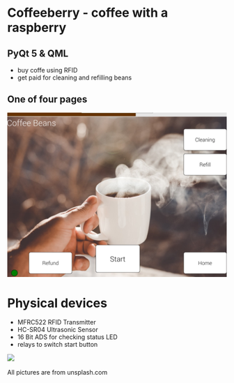 # Coffeeberry - coffee with a raspberry


## PyQt 5 & QML

 - buy coffe using RFID
 - get paid for cleaning and refilling beans


## One of four pages 
<img src=Pictures/uidesign.jpg width=600>


# Physical devices

 - MFRC522 RFID Transmitter
 - HC-SR04 Ultrasonic Sensor
 - 16 Bit ADS for checking status LED
 - relays to switch start button


<img src=Pictures/coffeeberry.jpg width=600>

All pictures are from unsplash.com

